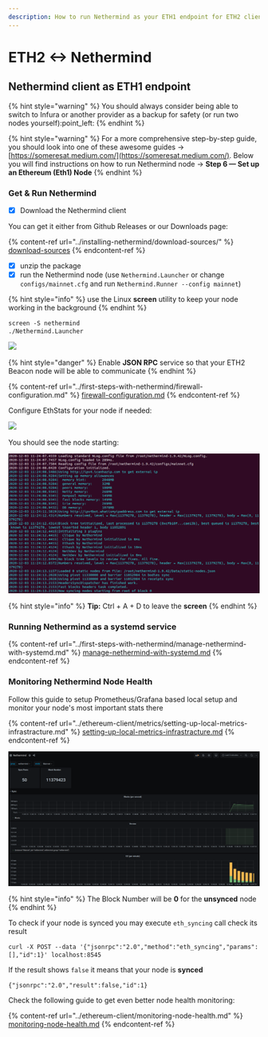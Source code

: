 ```yaml
---
description: How to run Nethermind as your ETH1 endpoint for ETH2 clients
---
```


# ETH2 <-> Nethermind

## Nethermind client as ETH1 endpoint

{% hint style="warning" %}
You should always consider being able to switch to Infura or another provider as a backup for safety (or run two nodes yourself):point\_left:&#x20;
{% endhint %}

{% hint style="warning" %}
For a more comprehensive step-by-step guide, you should look into one of these awesome guides -> [https://someresat.medium.com/](https://someresat.medium.com/). Below you will find instructions on how to run Nethermind node -> **Step 6 — Set up an Ethereum (Eth1) Node**
{% endhint %}

### Get & Run Nethermind

* [x] Download the Nethermind client

You can get it either from Github Releases or our Downloads page:

{% content-ref url="../installing-nethermind/download-sources/" %}
[download-sources](../installing-nethermind/download-sources/)
{% endcontent-ref %}

* [x] unzip the package
* [x] run the Nethermind node (use `Nethermind.Launcher` or change `configs/mainnet.cfg` and run `Nethermind.Runner --config mainnet`)

{% hint style="info" %}
use the Linux **screen** utility to keep your node working in the background
{% endhint %}

```
screen -S nethermind
./Nethermind.Launcher
```

![](<../.gitbook/assets/image (10) (1) (1) (1).png>)

{% hint style="danger" %}
Enable **JSON RPC** service so that your ETH2 Beacon node will be able to communicate
{% endhint %}

{% content-ref url="../first-steps-with-nethermind/firewall-configuration.md" %}
[firewall-configuration.md](../first-steps-with-nethermind/firewall-configuration.md)
{% endcontent-ref %}

Configure EthStats for your node if needed:

![](<../.gitbook/assets/image (3).png>)

You should see the node starting:

![](<../.gitbook/assets/image (1) (1).png>)

{% hint style="info" %}
**Tip:** Ctrl + A + D to leave the **screen**
{% endhint %}

### Running Nethermind as a systemd service

{% content-ref url="../first-steps-with-nethermind/manage-nethermind-with-systemd.md" %}
[manage-nethermind-with-systemd.md](../first-steps-with-nethermind/manage-nethermind-with-systemd.md)
{% endcontent-ref %}

### Monitoring Nethermind Node Health

Follow this guide to setup Prometheus/Grafana based local setup and monitor your node's most important stats there

{% content-ref url="../ethereum-client/metrics/setting-up-local-metrics-infrastracture.md" %}
[setting-up-local-metrics-infrastracture.md](../ethereum-client/metrics/setting-up-local-metrics-infrastracture.md)
{% endcontent-ref %}

![](<../.gitbook/assets/image (4).png>)

{% hint style="info" %}
The Block Number will be **0** for the **unsynced** node
{% endhint %}

To check if your node is synced you may execute `eth_syncing` call check its result

```
curl -X POST --data '{"jsonrpc":"2.0","method":"eth_syncing","params":[],"id":1}' localhost:8545
```

If the result shows `false` it means that your node is **synced**&#x20;

```
{"jsonrpc":"2.0","result":false,"id":1}
```

Check the following guide to get even better node health monitoring:

{% content-ref url="../ethereum-client/monitoring-node-health.md" %}
[monitoring-node-health.md](../ethereum-client/monitoring-node-health.md)
{% endcontent-ref %}
